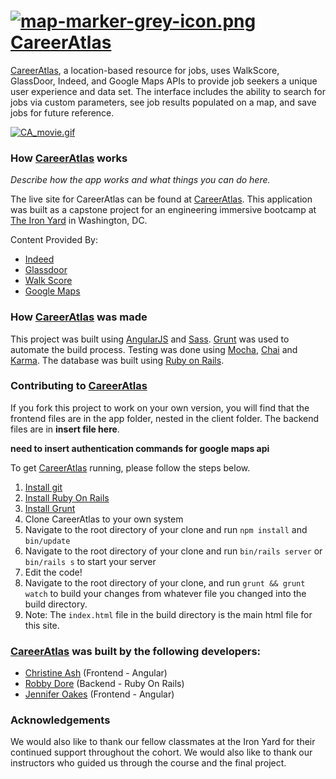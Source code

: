 # [![map-marker-grey-icon.png](https://s15.postimg.org/p2cn1j797/map-marker-grey-icon.png)](https://postimg.org/image/zcf20rx4n/) [CareerAtlas](https://careeratlas.herokuapp.com/)

[CareerAtlas](https://careeratlas.herokuapp.com/), a location-based resource for jobs, uses WalkScore, GlassDoor, Indeed, and Google Maps APIs to provide job seekers a unique user experience and data set. The interface includes the ability to search for jobs via custom parameters, see job results populated on a map, and save jobs for future reference.

[![CA_movie.gif](https://s1.postimg.org/jq6a5t3u7/CA_movie.gif)](https://postimg.org/image/av5fvaf1n/)

### How [CareerAtlas](https://careeratlas.herokuapp.com/) works ###

*Describe how the app works and what things you can do here.*

The live site for CareerAtlas can be found at [CareerAtlas](https://careeratlas.herokuapp.com/). This application was built as a capstone project for an engineering immersive bootcamp at [The Iron Yard](https://www.theironyard.com/) in Washington, DC.

Content Provided By:
* [Indeed](https://www.indeed.com)
* [Glassdoor](http://www.glassdoor.com)
* [Walk Score](https://www.walkscore.com/)
* [Google Maps](http://www.googlemaps.com)

### How [CareerAtlas](https://careeratlas.herokuapp.com/) was made ###

This project was built using [AngularJS](https://angularjs.org/) and [Sass](http://sass-lang.com/). [Grunt](http://gruntjs.com/) was used to automate the build process. Testing was done using [Mocha](https://mochajs.org/), [Chai](http://chaijs.com/) and [Karma](https://karma-runner.github.io/0.13/index.html). The database was built using [Ruby on Rails](http://rubyonrails.org/).

### Contributing to [CareerAtlas](https://careeratlas.herokuapp.com/) ###

If you fork this project to work on your own version, you will find that the frontend files are in the app folder, nested in the client folder. The backend files are in **insert file here**.

**need to insert authentication commands for google maps api**

To get [CareerAtlas](https://careeratlas.herokuapp.com/) running, please follow the steps below.<br>
1. [Install git](http://git-scm.com)
2. [Install Ruby On Rails](http://rubyonrails.org/)
3. [Install Grunt](http://gruntjs.com)
4. Clone CareerAtlas to your own system
5. Navigate to the root directory of your clone and run `npm install` and `bin/update`
6. Navigate to the root directory of your clone and run `bin/rails server` or `bin/rails s` to start your server
7. Edit the code!
8. Navigate to the root directory of your clone, and run `grunt && grunt watch` to build your changes from whatever file you changed into the build directory.
9. Note: The `index.html` file in the build directory is the main html file for this site.

### [CareerAtlas](https://careeratlas.herokuapp.com/) was built by the following developers:

* [Christine Ash](https://www.linkedin.com/in/christine-ash-5a21743b/) (Frontend - Angular)
* [Robby Dore](https://www.linkedin.com/in/robby-dore-61b88910b/) (Backend - Ruby On Rails)
* [Jennifer Oakes](https://www.linkedin.com/in/jennifernicoleoakes/) (Frontend - Angular)

### Acknowledgements ###

We would also like to thank our fellow classmates at the Iron Yard for their continued support throughout the cohort. We would also like to thank our instructors who guided us through the course and the final project.
